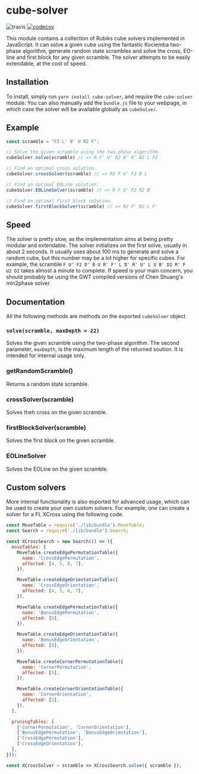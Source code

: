 # cube-solver

![travis](https://travis-ci.org/torjusti/cube-solver.svg?branch=master)
[![codecov](https://codecov.io/gh/torjusti/cube-solver/branch/master/graph/badge.svg)](https://codecov.io/gh/torjusti/cube-solver)

This module contains a collection of Rubiks cube solvers implemented in JavaScript. It can solve a given cube using the fantastic Kociemba two-phase algorithm, generate random state scrambles and solve the cross, EO-line and first block for any given scramble. The solver attempts to be easily extendable, at the cost of speed.

## Installation

To install, simply run `yarn install cube-solver`, and require the `cube-solver` module. You can also manually add the `bundle.js` file to your webpage, in which case the solver will be available globally as `cubeSolver`.

## Example

```javascript
const scramble = "F2 L' B' U R2 F";

// Solve the given scramble using the two-phase algorithm.
cubeSolver.solve(scramble) // => R F' U' R2 B' R' B2 L F2

// Find an optimal cross solution.
cubeSolver.crossSolver(scramble) // => R2 F U' F2 B L

// Find an optimal EOLine solution.
cubeSolver.EOLineSolver(scramble) // => R F U' F2 R2 B

// Find an optimal first block solution.
cubeSolver.firstBlockSolver(scramble) // => R2 F' B2 L F'
```

Speed
-----

The solver is pretty slow, as the implementation aims at being pretty modular and extendable. The solver initializes on the first solve, usually in about 2 seconds. It usually uses about 100 ms to generate and solve a random cube, but this number may be a lot higher for specific cubes. For example, the scramble `F U' F2 D' B U R' F' L D' R' U' L U B' D2 R' F U2 D2` takes almost a minute to complete. If speed is your main concern, you should probably be using the GWT compiled versions of Chen Shuang's min2phase solver.


## Documentation

All the following methods are methods on the exported `cubeSolver` object.

### `solve(scramble, maxDepth = 22)`

Solves the given scramble using the two-phase algorithm. The second parameter, `maxDepth`, is the maximum length of the returned soution. It is intended for internal usage only.

### getRandomScramble()

Returns a random state scramble.

### crossSolver(scramble)

Solves theh cross on the given scramble.

### firstBlockSolver(scramble)

Solves the first block on the given scramble.

### EOLineSolver

Solves the EOLine on the given scramble.

## Custom solvers

More internal functionality is also exported for advanced usage, which can be used to create your own custom solvers. For example, one can create a solver for a FL XCross using the following code.

```javascript
const MoveTable = require('./lib/bundle').MoveTable;
const Search = require('./lib/bundle').Search;

const XCrossSearch = new Search(() => ({
  moveTables: [
    MoveTable.createEdgePermutationTable({
      name: 'CrossEdgePermutation',
      affected: [4, 5, 6, 7],
    }),

    MoveTable.createEdgeOrientationTable({
      name: 'CrossEdgeOrientation',
      affected: [4, 5, 6, 7],
    }),

    MoveTable.createEdgePermutationTable({
      name: 'BonusEdgePermutation',
      affected: [9],
    }),

    MoveTable.createEdgeOrientationTable({
      name: 'BonusEdgeOrientation',
      affected: [9],
    }),

    MoveTable.createCornerPermutationTable({
      name: 'CornerPermutation',
      affected: [5],
    }),

    MoveTable.createCornerOrientationTable({
      name: 'CornerOrientation',
      affected: [5],
    }),
  ],

  pruningTables: [
    ['CornerPermutation', 'CornerOrientation'],
    ['BonusEdgePermutation', 'BonusEdgeOrientation'],
    ['CrossEdgePermutation'],
    ['CrossEdgeOrientation'],
  ],
}));

const XCrossSolver = scramble => XCrossSearch.solve({ scramble });
```